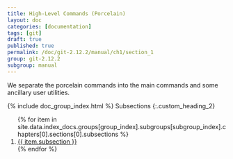 ```yaml
---
title: High-Level Commands (Porcelain)
layout: doc
categories: [documentation]
tags: [git]
draft: true
published: true
permalink: /doc/git-2.12.2/manual/ch1/section_1
group: git-2.12.2
subgroup: manual
---
```


We separate the porcelain commands into the main commands and some ancillary user utilities.

{% include doc_group_index.html %}
Subsections
{:.custom_heading_2}
<ol>
{% for item in site.data.index_docs.groups[group_index].subgroups[subgroup_index].chapters[0].sections[0].subsections %}
    <li><a href="{{ item.link }}" class="no_underline">{{ item.subsection }}</a></li>
{% endfor %}
</ol>
